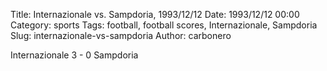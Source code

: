 Title: Internazionale vs. Sampdoria, 1993/12/12
Date: 1993/12/12 00:00
Category: sports
Tags: football, football scores, Internazionale, Sampdoria
Slug: internazionale-vs-sampdoria
Author: carbonero


Internazionale 3 - 0 Sampdoria

